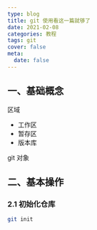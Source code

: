 ```yaml
---
type: blog
title: git 使用看这一篇就够了
date: 2021-02-08
categories: 教程
tags: git
cover: false
meta:
  date: false
---
```

## 一、基础概念

区域

- 工作区
- 暂存区
- 版本库

git 对象



## 二、基本操作

### 2.1 初始化仓库

```bash
git init
```

